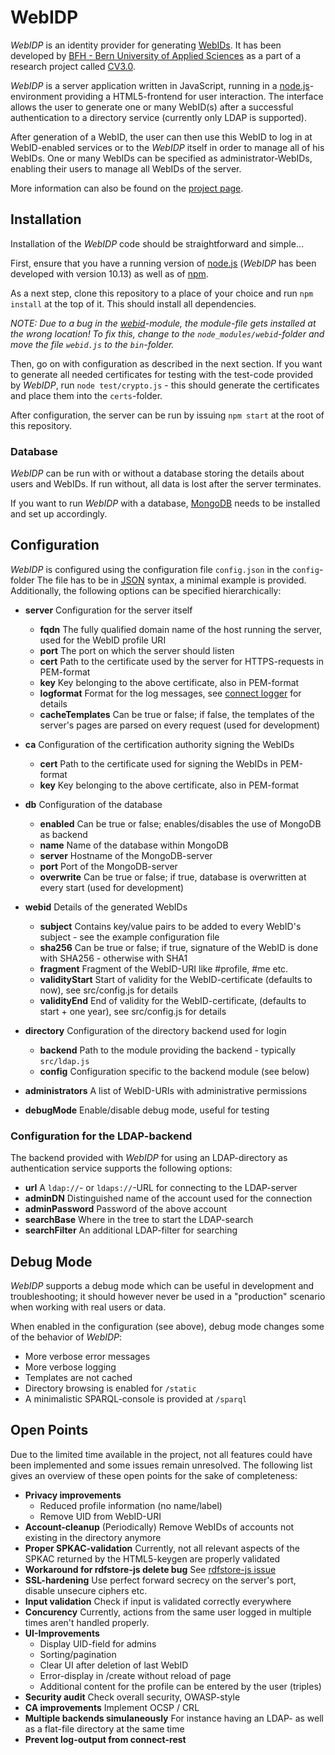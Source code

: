 WebIDP
======
*WebIDP* is an identity provider for generating [WebIDs](http://www.w3.org/2005/Incubator/webid/spec/).
It has been developed by [BFH - Bern University of Applied Sciences](http://www.bfh.ch) as a part of a 
research project called [CV3.0](http://cv3.bfh.ch).

*WebIDP* is a server application written in JavaScript, running in a [node.js](http://nodejs.org)-environment
providing a HTML5-frontend for user interaction. The interface allows the user to generate one or
many WebID(s) after a successful authentication to a directory service (currently only LDAP is supported).

After generation of a WebID, the user can then use this WebID to log in at WebID-enabled services or to the 
*WebIDP* itself in order to manage all of his WebIDs. One or many WebIDs can be specified as administrator-WebIDs,
enabling their users to manage all WebIDs of the server.

More information can also be found on the [project page](http://webidp.bfh.ch).

Installation
------------
Installation of the *WebIDP* code should be straightforward and simple...

First, ensure that you have a running version of [node.js](http://nodejs.org) (*WebIDP* has been developed with
version 10.13) as well as of [npm](http://www.npmjs.org).

As a next step, clone this repository to a place of your choice and run `npm install` at the top of it. This should
install all dependencies.

*NOTE: Due to a bug in the [webid](https://www.npmjs.org/package/webid)-module, the module-file gets installed at the wrong 
location! To fix this, change to the `node_modules/webid`-folder and move the file `webid.js` to the `bin`-folder.*

Then, go on with configuration as described in the next section. If you want to generate all needed certificates for
testing with the test-code provided by *WebIDP*, run `node test/crypto.js` - this should generate the certificates 
and place them into the `certs`-folder.

After configuration, the server can be run by issuing `npm start` at the root of this repository.

### Database
*WebIDP* can be run with or without a database storing the details about users and WebIDs. If run without, all
data is lost after the server terminates.

If you want to run *WebIDP* with a database, [MongoDB](http://www.mongodb.org) needs to be installed and set up accordingly. 

Configuration
-------------
*WebIDP* is configured using the configuration file `config.json` in the `config`-folder The file has to be in 
[JSON](http://json.org/) syntax, a minimal example is provided. Additionally, the following options can be specified hierarchically:

* **server** Configuration for the server itself
    * **fqdn** The fully qualified domain name of the host running the server, used for the WebID profile URI
    * **port** The port on which the server should listen
    * **cert** Path to the certificate used by the server for HTTPS-requests in PEM-format
    * **key** Key belonging to the above certificate, also in PEM-format
    * **logformat** Format for the log messages, see [connect logger](http://www.senchalabs.org/connect/logger.html) for details
    * **cacheTemplates** Can be true or false; if false, the templates of the server's pages are parsed on every request (used for development)

* **ca** Configuration of the certification authority signing the WebIDs
    * **cert** Path to the certificate used for signing the WebIDs in PEM-format
    * **key** Key belonging to the above certificate, also in PEM-format

* **db** Configuration of the database
    * **enabled** Can be true or false; enables/disables the use of MongoDB as backend
    * **name** Name of the database within MongoDB
    * **server** Hostname of the MongoDB-server
    * **port** Port of the MongoDB-server
    * **overwrite** Can be true or false; if true, database is overwritten at every start (used for development)

* **webid** Details of the generated WebIDs
    * **subject** Contains key/value pairs to be added to every WebID's subject - see the example configuration file
    * **sha256** Can be true or false; if true, signature of the WebID is done with SHA256 - otherwise with SHA1
    * **fragment** Fragment of the WebID-URI like #profile, #me etc. 
    * **validityStart** Start of validity for the WebID-certificate (defaults to now), see src/config.js for details
    * **validityEnd** End of validity for the WebID-certificate, (defaults to start + one year), see src/config.js for details

* **directory** Configuration of the directory backend used for login
    * **backend** Path to the module providing the backend - typically `src/ldap.js`
    * **config** Configuration specific to the backend module (see below)

* **administrators** A list of WebID-URIs with administrative permissions

* **debugMode** Enable/disable debug mode, useful for testing

### Configuration for the LDAP-backend
The backend provided with *WebIDP* for using an LDAP-directory as authentication service supports the following options:

* **url** A `ldap://`- or `ldaps://`-URL for connecting to the LDAP-server
* **adminDN** Distinguished name of the account used for the connection
* **adminPassword** Password of the above account
* **searchBase** Where in the tree to start the LDAP-search
* **searchFilter** An additional LDAP-filter for searching

Debug Mode
----------
*WebIDP* supports a debug mode which can be useful in development and troubleshooting; it should however never be used in
a "production" scenario when working with real users or data.

When enabled in the configuration (see above), debug mode changes some of the behavior of *WebIDP*:

* More verbose error messages
* More verbose logging
* Templates are not cached
* Directory browsing is enabled for `/static`
* A minimalistic SPARQL-console is provided at `/sparql`

Open Points
-----------
Due to the limited time available in the project, not all features could have been implemented and some issues remain
unresolved. The following list gives an overview of these open points for the sake of completeness:

* **Privacy improvements**
    * Reduced profile information (no name/label)
    * Remove UID from WebID-URI
* **Account-cleanup** (Periodically) Remove WebIDs of accounts not existing in the directory anymore
* **Proper SPKAC-validation** Currently, not all relevant aspects of the SPKAC returned by the HTML5-keygen are properly validated
* **Workaround for rdfstore-js delete bug** See [rdfstore-js issue](https://github.com/antoniogarrote/rdfstore-js/issues/63)
* **SSL-hardening** Use perfect forward secrecy on the server's port, disable unsecure ciphers etc.
* **Input validation** Check if input is validated correctly everywhere
* **Concurency** Currently, actions from the same user logged in multiple times aren't handled properly.
* **UI-Improvements** 
    * Display UID-field for admins
    * Sorting/pagination
    * Clear UI after deletion of last WebID
    * Error-display in /create without reload of page
    * Additional content for the profile can be entered by the user (triples)
* **Security audit** Check overall security, OWASP-style
* **CA improvements** Implement OCSP / CRL
* **Multiple backends simulaneously** For instance having an LDAP- as well as a flat-file directory at the same time
* **Prevent log-output from connect-rest**
